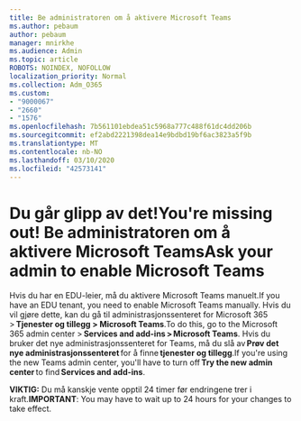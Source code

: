 ```yaml
---
title: Be administratoren om å aktivere Microsoft Teams
ms.author: pebaum
author: pebaum
manager: mnirkhe
ms.audience: Admin
ms.topic: article
ROBOTS: NOINDEX, NOFOLLOW
localization_priority: Normal
ms.collection: Adm_O365
ms.custom:
- "9000067"
- "2660"
- "1576"
ms.openlocfilehash: 7b561101ebdea51c5968a777c488f61dc4dd206b
ms.sourcegitcommit: ef2abd2221398dea14e9bdbd19bf6ac3823a5f9b
ms.translationtype: MT
ms.contentlocale: nb-NO
ms.lasthandoff: 03/10/2020
ms.locfileid: "42573141"
---
```

# <a name="youre-missing-out-ask-your-admin-to-enable-microsoft-teams"></a><span data-ttu-id="cecfe-102">Du går glipp av det!</span><span class="sxs-lookup"><span data-stu-id="cecfe-102">You're missing out!</span></span> <span data-ttu-id="cecfe-103">Be administratoren om å aktivere Microsoft Teams</span><span class="sxs-lookup"><span data-stu-id="cecfe-103">Ask your admin to enable Microsoft Teams</span></span>

<span data-ttu-id="cecfe-104">Hvis du har en EDU-leier, må du aktivere Microsoft Teams manuelt.</span><span class="sxs-lookup"><span data-stu-id="cecfe-104">If you have an EDU tenant, you need to enable Microsoft Teams manually.</span></span> <span data-ttu-id="cecfe-105">Hvis du vil gjøre dette, kan du gå til administrasjonssenteret for Microsoft 365 > **Tjenester og tillegg > Microsoft Teams**.</span><span class="sxs-lookup"><span data-stu-id="cecfe-105">To do this, go to the Microsoft 365 admin center > **Services and add-ins > Microsoft Teams**.</span></span> <span data-ttu-id="cecfe-106">Hvis du bruker det nye administrasjonssenteret for Teams, må du slå av **Prøv det nye administrasjonssenteret** for å finne **tjenester og tillegg**.</span><span class="sxs-lookup"><span data-stu-id="cecfe-106">If you're using the new Teams admin center, you'll have to turn off **Try the new admin center** to find **Services and add-ins**.</span></span> 

<span data-ttu-id="cecfe-107">**VIKTIG:** Du må kanskje vente opptil 24 timer før endringene trer i kraft.</span><span class="sxs-lookup"><span data-stu-id="cecfe-107">**IMPORTANT**: You may have to wait up to 24 hours for your changes to take effect.</span></span>